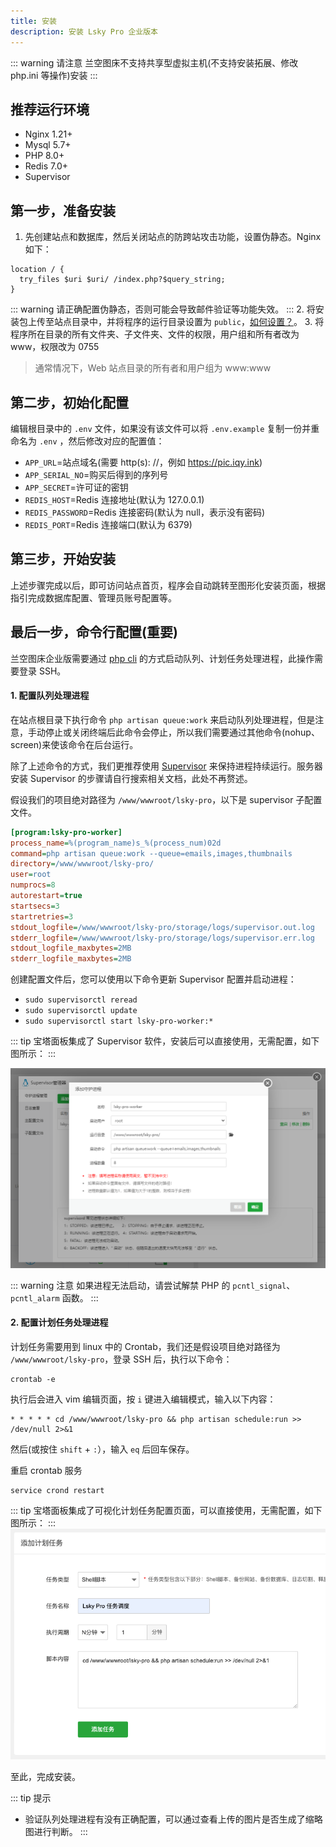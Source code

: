 ```yaml
---
title: 安装
description: 安装 Lsky Pro 企业版本
---
```


::: warning 请注意
兰空图床不支持共享型虚拟主机(不支持安装拓展、修改 php.ini 等操作)安装
:::

## 推荐运行环境
- Nginx 1.21+
- Mysql 5.7+
- PHP 8.0+
- Redis 7.0+
- Supervisor

## 第一步，准备安装
1. 先创建站点和数据库，然后关闭站点的防跨站攻击功能，设置伪静态。Nginx 如下：
```
location / {
  try_files $uri $uri/ /index.php?$query_string;
}
```
::: warning
请正确配置伪静态，否则可能会导致邮件验证等功能失效。
:::
2. 将安装包上传至站点目录中，并将程序的运行目录设置为 `public`，[如何设置？](https://serverfault.com/a/604307)。
3. 将程序所在目录的所有文件夹、子文件夹、文件的权限，用户组和所有者改为 www，权限改为 0755
> 通常情况下，Web 站点目录的所有者和用户组为 www:www

## 第二步，初始化配置
编辑根目录中的 `.env` 文件，如果没有该文件可以将 `.env.example` 复制一份并重命名为 `.env` ，然后修改对应的配置值：
- `APP_URL`=站点域名(需要 http(s): //，例如 https://pic.iqy.ink)
- `APP_SERIAL_NO`=购买后得到的序列号
- `APP_SECRET`=许可证的密钥
- `REDIS_HOST`=Redis 连接地址(默认为 127.0.0.1)
- `REDIS_PASSWORD`=Redis 连接密码(默认为 null，表示没有密码)
- `REDIS_PORT`=Redis 连接端口(默认为 6379)

## 第三步，开始安装
上述步骤完成以后，即可访问站点首页，程序会自动跳转至图形化安装页面，根据指引完成数据库配置、管理员账号配置等。

## 最后一步，命令行配置(重要)
兰空图床企业版需要通过 [php cli](http://www.php-cli.com/) 的方式启动队列、计划任务处理进程，此操作需要登录 SSH。

#### 1. 配置队列处理进程

在站点根目录下执行命令 `php artisan queue:work` 来启动队列处理进程，但是注意，手动停止或关闭终端后此命令会停止，所以我们需要通过其他命令(nohup、screen)来使该命令在后台运行。  

除了上述命令的方式，我们更推荐使用 [Supervisor](http://supervisord.org/) 来保持进程持续运行。服务器安装 Supervisor 的步骤请自行搜索相关文档，此处不再赘述。  

假设我们的项目绝对路径为 `/www/wwwroot/lsky-pro`，以下是 supervisor 子配置文件。
```ini
[program:lsky-pro-worker]
process_name=%(program_name)s_%(process_num)02d
command=php artisan queue:work --queue=emails,images,thumbnails
directory=/www/wwwroot/lsky-pro/
user=root
numprocs=8
autorestart=true
startsecs=3
startretries=3
stdout_logfile=/www/wwwroot/lsky-pro/storage/logs/supervisor.out.log
stderr_logfile=/www/wwwroot/lsky-pro/storage/logs/supervisor.err.log
stdout_logfile_maxbytes=2MB
stderr_logfile_maxbytes=2MB
```
创建配置文件后，您可以使用以下命令更新 Supervisor 配置并启动进程：
- `sudo supervisorctl reread`
- `sudo supervisorctl update`
- `sudo supervisorctl start lsky-pro-worker:*`

::: tip
宝塔面板集成了 Supervisor 软件，安装后可以直接使用，无需配置，如下图所示：
:::

![supervisor-config](/bt-supervisor-config.png)

::: warning 注意
如果进程无法启动，请尝试解禁 PHP 的 `pcntl_signal`、`pcntl_alarm` 函数。
:::

#### 2. 配置计划任务处理进程

计划任务需要用到 linux 中的 Crontab，我们还是假设项目绝对路径为 `/www/wwwroot/lsky-pro`，登录 SSH 后，执行以下命令：

```shell
crontab -e
```

执行后会进入 vim 编辑页面，按 `i` 键进入编辑模式，输入以下内容：
```shell
* * * * * cd /www/wwwroot/lsky-pro && php artisan schedule:run >> /dev/null 2>&1
```

然后(或按住 `shift` + `:`），输入 `eq` 后回车保存。

重启 crontab 服务
```shell
service crond restart
```

::: tip
宝塔面板集成了可视化计划任务配置页面，可以直接使用，无需配置，如下图所示：
:::
![crontab-config](/bt-crontab-config.png)

至此，完成安装。

::: tip 提示
- 验证队列处理进程有没有正确配置，可以通过查看上传的图片是否生成了缩略图进行判断。
:::